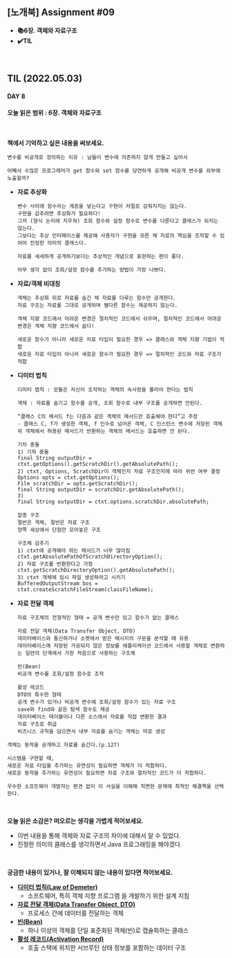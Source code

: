## [노개북] Assignment #09

- **📚6장. 객체와 자료구조**
- **✔️TIL**

<br>

## TIL (2022.05.03)
#### DAY 8
#### 오늘 읽은 범위 : 6장. 객체와 자료구조

<br>


**책에서 기억하고 싶은 내용을 써보세요.**

```
변수를 비공개로 정의하는 이유 : 남들이 변수에 의존하지 않게 만들고 싶어서

어째서 수많은 프로그래머가 get 함수와 set 함수를 당연하게 공개해 비공개 변수를 외부에 노출할까?
```

- **자료 추상화**
  ```
  변수 사이에 함수라는 계층을 넣는다고 구현이 저절로 감춰지지는 않는다. 
  구현을 감추려면 추상화가 필요하다! 
  그저 (형식 논리에 치우쳐) 조회 함수와 설정 함수로 변수를 다룬다고 클래스가 되지는 않는다. 
  그보다는 추상 인터페이스를 제공해 사용자가 구현을 모른 채 자료의 핵심을 조작할 수 있어야 진정한 의미의 클래스다.
  
  자료를 세세하게 공개하기보다는 추상적인 개념으로 표현하는 편이 좋다.
   
  아무 생각 없이 조회/설정 함수를 추가하는 방법이 가장 나쁘다.
  ```

- **자료/객체 비대칭**
  ```
  객체는 추상화 뒤로 자료를 숨긴 채 자료를 다루는 함수만 공개한다. 
  자료 구조는 자료를 그대로 공개하며 별다른 함수는 제공하지 않는다.
  
  객체 지향 코드에서 어려운 변경은 절차적인 코드에서 쉬우며, 절차적인 코드에서 어려운 변경은 객체 지향 코드에서 쉽다!
  
  새로운 함수가 아니라 새로운 자료 타입이 필요한 경우 => 클래스와 객체 지향 기법이 적합
  새로운 자료 타입이 아니라 새로운 함수가 필요한 경우 => 절차적인 코드와 자료 구조가 적합
  ```

- **디미터 법칙**
  ```
  디미터 법칙 : 모듈은 자신이 조작하는 객체의 속사정을 몰라야 한다는 법칙
 
  객체 : 자료를 숨기고 함수를 공개, 조회 함수로 내부 구조를 공개하면 안된다.
 
  “클래스 C의 메서드 f는 다음과 같은 객체의 메서드만 호출해야 한다”고 주장
  - 클래스 C, f가 생성한 객체, f 인수로 넘어온 객체, C 인스턴스 변수에 저장된 객체
  위 객체에서 허용된 메서드가 반환하는 객체의 메서드는 호출하면 안 된다.
 
  기차 충돌
  1) 기차 충돌
  final String outputDir = ctxt.getOptions().getScratchDir().getAbsolutePath();
  2) ctxt, Options, ScratchDir이 객체인지 자료 구조인지에 따라 위반 여부 결정
  Options opts = ctxt.getOptions();
  File scratchDir = opts.getScratchDir();
  final String outputDir = scratchDir.getAbsolutePath();
  3) 
  final String outputDir = ctxt.options.scratchDir.absolutePath;
 
  잡종 구조
  절반은 객체, 절반은 자료 구조
  양쪽 세상에서 단점만 모아놓은 구조
 
  구조체 감추기
  1) ctxt에 공개해야 하는 메서드가 너무 많아짐
  ctxt.getAbsolutePathOfScratchDirectoryOption();
  2) 자료 구조를 반환한다고 가정
  ctxt.getScratchDirectoryOption().getAbsolutePath();
  3) ctxt 객체에 임시 파일 생성하라고 시키기
  BufferedOutputStream bos = ctxt.createScratchFileStream(classFileName);
  ```
 
- **자료 전달 객체**
  ```
  자료 구조체의 전형적인 형태 = 공개 변수만 있고 함수가 없는 클래스
  
  자료 전달 객체(Data Transfer Object, DTO)
  데이터베이스와 통신하거나 소켓에서 받은 메시지의 구문을 분석할 때 유용
  데이터베이스에 저장된 가공되지 않은 정보를 애플리케이션 코드에서 사용할 객체로 변환하는 일련의 단계에서 가장 처음으로 사용하는 구조체
  
  빈(Bean)
  비공개 변수를 조회/설정 함수로 조작
  
  활성 레코드
  DTO의 특수한 형태
  공개 변수가 있거나 비공개 변수에 조회/설정 함수가 있는 자료 구조
  save와 find와 같은 탐색 함수도 제공
  데이터베이스 테이블이나 다른 소스에서 자료를 직접 변환한 결과
  자료 구조로 취급
  비즈니스 규칙을 담으면서 내부 자료를 숨기는 객체는 따로 생성
  ```

```
객체는 동작을 공개하고 자료를 숨긴다.(p.127)

시스템을 구현할 때, 
새로운 자료 타입을 추가하는 유연성이 필요하면 객체가 더 적합하다.
새로운 동작을 추가하는 유연성이 필요하면 자료 구조와 절차적인 코드가 더 적합하다. 

우수한 소프트웨어 개발자는 편견 없이 이 사실을 이해해 직면한 문제에 최적인 해결책을 선택한다.
```


<br>

**오늘 읽은 소감은? 떠오르는 생각을 가볍게 적어보세요.**
- 이번 내용을 통해 객체와 자료 구조의 차이에 대해서 알 수 있었다.
- 진정한 의미의 클래스를 생각하면서 Java 프로그래밍을 해야겠다. 

<br>

**궁금한 내용이 있거나, 잘 이해되지 않는 내용이 있다면 적어보세요.**
- [**디미터 법칙(Law of Demeter)**](https://en.wikipedia.org/wiki/Law_of_Demeter)
  - 소프트웨어, 특히 객체 지향 프로그램 을 개발하기 위한 설계 지침
- [**자료 전달 객체(Data Transfer Object, DTO)**](https://ko.wikipedia.org/wiki/%EB%8D%B0%EC%9D%B4%ED%84%B0_%EC%A0%84%EC%86%A1_%EA%B0%9D%EC%B2%B4)
  - 프로세스 간에 데이터를 전달하는 객체 
- [**빈(Bean)**](https://en.wikipedia.org/wiki/JavaBeans)
  -  하나 이상의 객체를 단일 표준화된 객체(빈)로 캡슐화하는 클래스
- [**활성 레코드(Activation Record)**](https://en.wiktionary.org/wiki/activation_record)
  - 호출 스택에 위치한 서브루틴 상태 정보를 포함하는 데이터 구조
